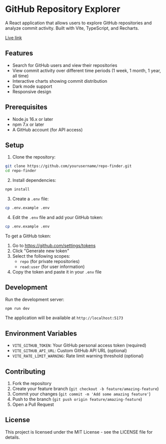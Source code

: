 # GitHub Repository Explorer

A React application that allows users to explore GitHub repositories and analyze commit activity. Built with Vite, TypeScript, and Recharts.

[Live link](https://elegant-blini-81680b.netlify.app/)


## Features

- Search for GitHub users and view their repositories
- View commit activity over different time periods (1 week, 1 month, 1 year, all time)
- Interactive charts showing commit distribution
- Dark mode support
- Responsive design

## Prerequisites

- Node.js 16.x or later
- npm 7.x or later
- A GitHub account (for API access)

## Setup

1. Clone the repository:
```bash
git clone https://github.com/yourusername/repo-finder.git
cd repo-finder
```

2. Install dependencies:
```bash
npm install
```

3. Create a `.env` file:
```bash
cp .env.example .env
```

4. Edit the `.env` file and add your GitHub token:
```bash
cp .env.example .env
```

To get a GitHub token:
1. Go to https://github.com/settings/tokens
2. Click "Generate new token"
3. Select the following scopes:
   - `repo` (for private repositories)
   - `read:user` (for user information)
4. Copy the token and paste it in your `.env` file

## Development

Run the development server:
```bash
npm run dev
```

The application will be available at `http://localhost:5173`

## Environment Variables

- `VITE_GITHUB_TOKEN`: Your GitHub personal access token (required)
- `VITE_GITHUB_API_URL`: Custom GitHub API URL (optional)
- `VITE_RATE_LIMIT_WARNING`: Rate limit warning threshold (optional)

## Contributing

1. Fork the repository
2. Create your feature branch (`git checkout -b feature/amazing-feature`)
3. Commit your changes (`git commit -m 'Add some amazing feature'`)
4. Push to the branch (`git push origin feature/amazing-feature`)
5. Open a Pull Request

## License

This project is licensed under the MIT License - see the LICENSE file for details.
